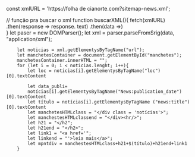 const xmIURL = 'https://folha de cianorte.com?sitemap-news.xml';

// função pra buscar o xml
function buscarXML(){
    fetch(xmIURL)
    .then(response => response. text)
    .then(data =>)  
}
        let paser = new DOMParser();
        let xml = parser.parseFromSrig(data, "application/xml");

        let noticias = xml.getElementysByTagName("url");
        let manchetesContainer = document.getElementById("manchetes");
        manchetesContainer.innerHTML = "";
        for (let i = 0; i < noticias.lenght; i++){
            let loc = noticias[i].getElementysByTagName("loc")[0].textContent
            
            let data_publi=
            notícias[i].getElementysByTagName("News:publication_date")[0].textContent
            let título = notícias[i].getElementysByTagName ("news:title") [0].textContent
            let manchetesHTMLclass = "</div class = 'notícias'>";
            let manchestesHTMLclassend = "</div><hr/>";
            let h21 = "</h2";
            let h21end = "</h2>";
            let link1 = "<a href='";
            let linkend = "'>leia mais</a>";
            let mpntdiv = manchestesHTMLclass+h21+$(título)+h21end+link1
        }
